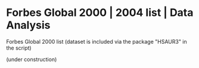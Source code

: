 # Forbes Global 2000 | 2004 list | Data Analysis
Forbes Global 2000 list (dataset is included via the package "HSAUR3" in the script)

(under construction)
